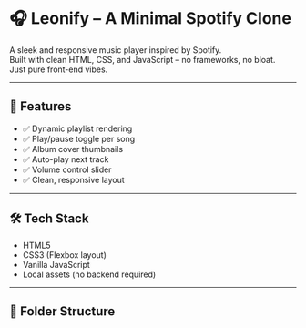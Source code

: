 # 🎧 Leonify – A Minimal Spotify Clone

A sleek and responsive music player inspired by Spotify.  
Built with clean HTML, CSS, and JavaScript – no frameworks, no bloat.  
Just pure front-end vibes.

---

## 🚀 Features

- ✅ Dynamic playlist rendering
- ✅ Play/pause toggle per song
- ✅ Album cover thumbnails
- ✅ Auto-play next track
- ✅ Volume control slider
- ✅ Clean, responsive layout

---

## 🛠️ Tech Stack

- HTML5
- CSS3 (Flexbox layout)
- Vanilla JavaScript
- Local assets (no backend required)

---

## 📁 Folder Structure

